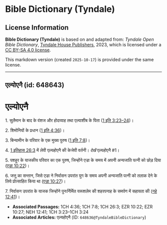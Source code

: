 # Bible Dictionary (Tyndale)

## License Information

**Bible Dictionary (Tyndale)** is based on and adapted from: _Tyndale Open Bible Dictionary_, [Tyndale House Publishers](https://tyndaleopenresources.com/), 2023, which is licensed under a [CC BY-SA 4.0 license](https://creativecommons.org/licenses/by-sa/4.0/legalcode.en).

This markdown version (created `2025-10-17`) is provided under the same license.



--------------------------------

## एल्योएनै (id: 648643)

एल्योएनै
========

1\. सुलैमान के बाद के वंशज और होदव्याह तथा एल्याशीब के पिता ([1 इति 3:23–24](https://ref.ly/1Chr3:23-1Chr3:24))।

2\. शिमोनियों के प्रधान ([1 इति 4:36](https://ref.ly/1Chr4:36))।

3\. बिन्यामीन के परिवार के एक मुख्य पुरुष ([1 इति 7:8](https://ref.ly/1Chr7:8))।

4\. [1 इतिहास 26:3](https://ref.ly/1Chr26:3) में लेवी एल्यहोएनै की केजेवी वर्तनी। *देखें* एल्यहोएनै \#1।

5\. पशहूर के याजकीय परिवार का एक पुरुष, जिन्होंने एज्रा के समय में अपनी अन्यजाति पत्नी को छोड़ दिया ([एज्रा 10:22](https://ref.ly/Ezra10:22))।

6\. जत्तू का सन्तान, जिसे एज्रा ने निर्वासन उपरांत युग के समय अपनी अन्यजाति पत्नी को तलाक देने के लिये प्रोत्साहित किया था ([एज्रा 10:27](https://ref.ly/Ezra10:27))।

7\. निर्वासन उपरांत के याजक जिन्होंने पुनःर्निर्मित यरूशलेम की शहरपनाह के समर्पण में सहायता की ([नहे 12:41](https://ref.ly/Neh12:41))।

* **Associated Passages:** 1CH 4:36; 1CH 7:8; 1CH 26:3; EZR 10:22; EZR 10:27; NEH 12:41; 1CH 3:23–1CH 3:24
* **Associated Articles:** एल्यहोएनै (ID: `648636@TyndaleBibleDictionary`)

